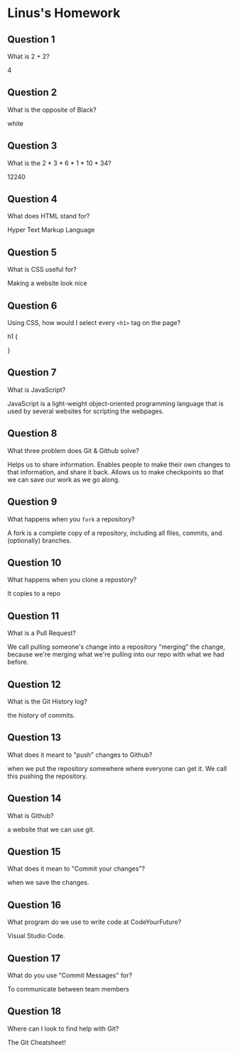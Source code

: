 # Linus's Homework

## Question 1

What is 2 + 2?

4

## Question 2

What is the opposite of Black?

white
## Question 3

What is the  2 * 3 * 6 * 1 * 10 * 34?

12240

## Question 4 

What does HTML stand for?

Hyper Text Markup Language

## Question 5

What is CSS useful for?

Making a website look nice

## Question 6

Using CSS, how would I select every `<h1>` tag on the page?


h1 {

}


## Question 7

What is JavaScript?

JavaScript is a light-weight object-oriented programming language that is used by several websites for scripting the webpages.

## Question 8

What three problem does Git & Github solve?

Helps us to share information. Enables people to make their own changes to that information, and share it back. Allows us to make checkpoints so that we can save our work as we go along.

## Question 9

What happens when you `fork` a repository?

A fork is a complete copy of a repository, including all files, commits, and (optionally) branches.

## Question 10 

What happens when you clone a repostory?

It copies to a repo

## Question 11

What is a Pull Request?

We call pulling someone's change into a repository "merging" the change, because we're merging what we're pulling into our repo with what we had before.

## Question 12

What is the Git History log?

the history of commits.
## Question 13

What does it meant to "push" changes to Github?

when we put the repository somewhere where everyone can get it. We call this pushing the repository.

## Question 14

What is Github?

a website that we can use git.
## Question 15

What does it mean to "Commit your changes"?

when we save the changes.
## Question 16

What program do we use to write code at CodeYourFuture?

Visual Studio Code.
## Question 17

What do you use "Commit Messages" for?

To communicate between team members

## Question 18

Where can I look to find help with Git?

The Git Cheatsheet!

